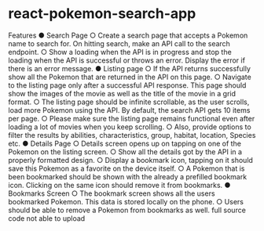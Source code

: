 # react-pokemon-search-app
Features ● Search Page ○ Create a search page that accepts a Pokemon name to search for. On hitting search, make an API call to the search endpoint. ○ Show a loading when the API is in progress and stop the loading when the API is successful or throws an error. Display the error if there is an error message. ● Listing page ○ If the API returns successfully show all the Pokemon that are returned in the API on this page. ○ Navigate to the listing page only after a successful API response. This page should show the images of the movie as well as the title of the movie in a grid format. ○ The listing page should be infinite scrollable, as the user scrolls, load more Pokemon using the API. By default, the search API gets 10 items per page. ○ Please make sure the listing page remains functional even after loading a lot of movies when you keep scrolling. ○ Also, provide options to filter the results by abilities, characteristics, group, habitat, location, Species etc. ● Details Page ○ Details screen opens up on tapping on one of the Pokemon on the listing screen. ○ Show all the details got by the API in a properly formatted design. ○ Display a bookmark icon, tapping on it should save this Pokemon as a favorite on the device itself. ○ A Pokemon that is been bookmarked should be shown with the already a prefilled bookmark icon. Clicking on the same icon should remove it from bookmarks. ● Bookmarks Screen ○ The bookmark screen shows all the users bookmarked Pokemon. This data is stored locally on the phone. ○ Users should be able to remove a Pokemon from bookmarks as well.
full source code not able to upload 
